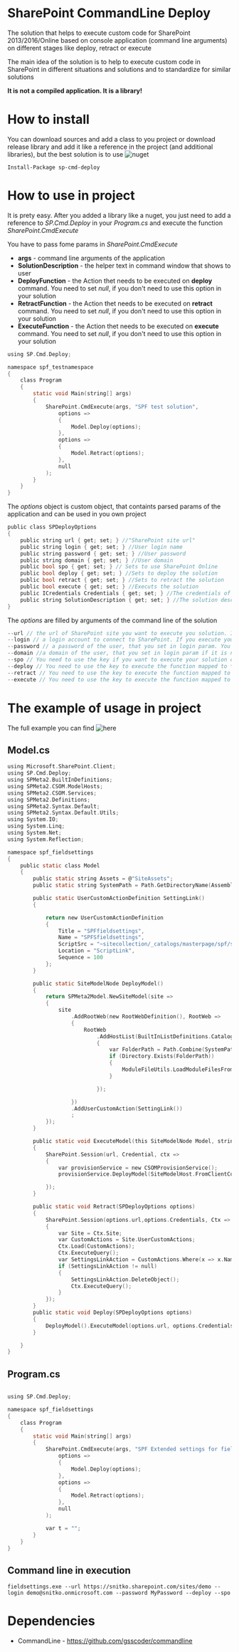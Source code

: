 # SharePoint CommandLine Deploy

The solution that helps to execute custom code for SharePoint 2013/2016/Online based on console application (command line arguments) on different stages like deploy, retract or execute

The main idea of the solution is to help to execute custom code in SharePoint in different situations and solutions and to standardize for similar solutions

**It is not a compiled application. It is a library!**

# How to install
You can download sources and add a class to you project or download release library and add it like a reference in the project (and additional libraries), but the best solution is to use ![nuget](https://www.nuget.org/packages/sp-cmd-deploy/)
```
Install-Package sp-cmd-deploy
```
# How to use in project
It is prety easy.
After you added a library like a nuget, you just need to add a reference to *SP.Cmd.Deploy* in your *Program.cs* and execute the function *SharePoint.CmdExecute*

You have to pass fome params in *SharePoint.CmdExecute*
* **args** - command line arguments of the application
* **SolutionDescription** - the helper text in command window that shows to user
* **DeployFunction** - the Action thet needs to be executed on **deploy** command. You need to set *null*, if you don't need to  use this option in your solution
* **RetractFunction** - the Action thet needs to be executed on **retract** command. You need to set *null*, if you don't need to  use this option in your solution
* **ExecuteFunction** - the Action thet needs to be executed on **execute** command. You need to set *null*, if you don't need to  use this option in your solution

``` c
using SP.Cmd.Deploy;

namespace spf_testnamespace
{
    class Program
    {
        static void Main(string[] args)
        {
            SharePoint.CmdExecute(args, "SPF test solution",
                options =>
                {
                    Model.Deploy(options);
                },
                options =>
                {
                    Model.Retract(options);
                },
                null
            );
        }
    }
}

```

The *options* object is custom object, that containts parsed params of the application and can be used in you own project
``` c
public class SPDeployOptions
{
    public string url { get; set; } //"SharePoint site url"
    public string login { get; set; } //User login name
    public string password { get; set; } //User password
    public string domain { get; set; } //User domain
    public bool spo { get; set; } // Sets to use SharePoint Online
    public bool deploy { get; set; } //Sets to deploy the solution
    public bool retract { get; set; } //Sets to retract the solution
    public bool execute { get; set; } //Executs the solution
    public ICredentials Credentials { get; set; } //The credentials of the user
    public string SolutionDescription { get; set; } //The solution description
}
```
The *options* are filled by arguments of the command line of the solution 
``` c
--url // the url of SharePoint site you want to execute you solution. It can be SharePoint 2013/SharePoint 2016/SharePoint Online. If you deploy to SharePoint Online, you need to add a key --spo in you command line 
--login // a login account to connect to SharePoint. If you execute your application on SharePoint 2013/SharePoint 2016, you can ignore this option. In this situation, the library would get credentials of current user 
--password // a password of the user, that you set in login param. You need to ignore it, if you ignore the *login* param
--domain //a domain of the user, that you set in login param if it is necessary. You need to ignore it, if you ignore the *login* param
--spo // You need to use the key if you want to execute your solution of SharePoint Online
--deploy // You need to use the key to execute the function mapped to **DeployFunction**
--retract // You need to use the key to execute the function mapped to **RetractFunction**
--execute // You need to use the key to execute the function mapped to **ExecuteFunction** 

```

# The example of usage in project

The full example you can find ![here](https://github.com/sergeisnitko/spf-fieldsettings)

## Model.cs
``` c
using Microsoft.SharePoint.Client;
using SP.Cmd.Deploy;
using SPMeta2.BuiltInDefinitions;
using SPMeta2.CSOM.ModelHosts;
using SPMeta2.CSOM.Services;
using SPMeta2.Definitions;
using SPMeta2.Syntax.Default;
using SPMeta2.Syntax.Default.Utils;
using System.IO;
using System.Linq;
using System.Net;
using System.Reflection;

namespace spf_fieldsettings
{
    public static class Model
    {
        public static string Assets = @"SiteAssets";
        public static string SystemPath = Path.GetDirectoryName(Assembly.GetEntryAssembly().Location);

        public static UserCustomActionDefinition SettingLink()
        {

            return new UserCustomActionDefinition
            {
                Title = "SPFfieldsettings",
                Name = "SPFSfieldsettings",
                ScriptSrc = "~sitecollection/_catalogs/masterpage/spf/settings/spf.fieldsettings.js",
                Location = "ScriptLink",
                Sequence = 100
            };
        }

        public static SiteModelNode DeployModel()
        {
            return SPMeta2Model.NewSiteModel(site =>
            {
                site
                    .AddRootWeb(new RootWebDefinition(), RootWeb =>
                    {
                        RootWeb
                            .AddHostList(BuiltInListDefinitions.Catalogs.MasterPage, list =>
                            {
                                var FolderPath = Path.Combine(SystemPath, Assets);
                                if (Directory.Exists(FolderPath))
                                {
                                    ModuleFileUtils.LoadModuleFilesFromLocalFolder(list, FolderPath);
                                }

                            });

                    })
                    .AddUserCustomAction(SettingLink())
                    ;
            });
        }

        public static void ExecuteModel(this SiteModelNode Model, string url, ICredentials Credential = null)
        {
            SharePoint.Session(url, Credential, ctx =>
            {
                var provisionService = new CSOMProvisionService();
                provisionService.DeployModel(SiteModelHost.FromClientContext(ctx), Model);

            });
        }

        public static void Retract(SPDeployOptions options)
        {
            SharePoint.Session(options.url,options.Credentials, Ctx =>
            {
                var Site = Ctx.Site;
                var CustomActions = Site.UserCustomActions;
                Ctx.Load(CustomActions);
                Ctx.ExecuteQuery();
                var SettingsLinkAction = CustomActions.Where(x => x.Name == SettingLink().Name).FirstOrDefault();
                if (SettingsLinkAction != null)
                {
                    SettingsLinkAction.DeleteObject();
                    Ctx.ExecuteQuery();
                }
            });
        }
        public static void Deploy(SPDeployOptions options)
        {
            DeployModel().ExecuteModel(options.url, options.Credentials);
        }

    }
}

```

## Program.cs
``` c

using SP.Cmd.Deploy;

namespace spf_fieldsettings
{
    class Program
    {
        static void Main(string[] args)
        {
            SharePoint.CmdExecute(args, "SPF Extended settings for fields",
                options =>
                {
                    Model.Deploy(options);
                },
                options =>
                {
                    Model.Retract(options);
                },
                null
            );

            var t = "";
        }
    }
}

```

## Command line in execution
```
fieldsettings.exe --url https://snitko.sharepoint.com/sites/demo --login demo@snitko.onmicrosoft.com --password MyPassword --deploy --spo
```




# Dependencies
* CommandLine - https://github.com/gsscoder/commandline


